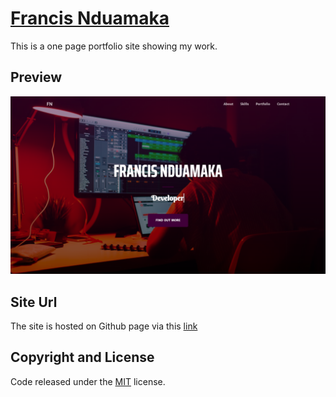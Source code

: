 # [Francis Nduamaka](https://bastieno.github.io/portfolio-site/)

This is a one page portfolio site showing my work.

## Preview

![Portfolio Preview](https://raw.githubusercontent.com/Bastieno/portfolio-site/master/img/preview.png)

## Site Url
The site is hosted on Github page via this [link](https://bastieno.github.io/portfolio-site/)

## Copyright and License

Code released under the [MIT](https://github.com/Bastieno/portfolio-site/blob/master/LICENSE) license.
